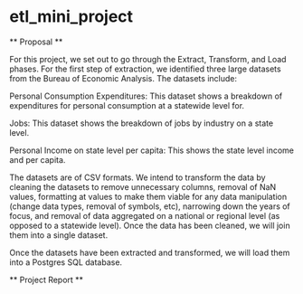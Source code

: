 # etl_mini_project

** Proposal ** 

For this project, we set out to go through the Extract, Transform, and Load phases. For the first step of extraction, we identified three large datasets from the Bureau of Economic Analysis. The datasets include:

Personal Consumption Expenditures: This dataset shows a breakdown of expenditures for personal consumption at a statewide level for.

Jobs: This dataset shows the breakdown of jobs by industry on a state level.
	
Personal Income on state level per capita: This shows the state level income and per capita.

The datasets are of CSV formats. We intend to transform the data by cleaning the datasets to remove unnecessary columns, removal of NaN values, formatting at values to make them viable for any data manipulation (change data types, removal of symbols, etc), narrowing down the years of focus, and removal of data aggregated on a national or regional level (as opposed to a statewide level). Once the data has been cleaned, we will join them into a single dataset.

Once the datasets have been extracted and transformed, we will load them into a Postgres SQL database.


** Project Report ** 


